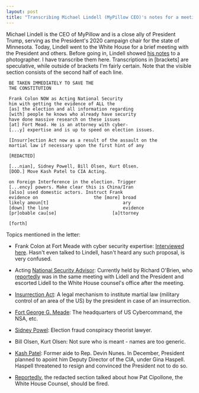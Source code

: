```yaml
---
layout: post
title: "Transcribing Michael Lindell (MyPillow CEO)'s notes for a meeting at the White House"
---
```


Michael Lindell is the CEO of MyPillow and is a close ally of President Trump, serving as the President's 2020 campaign chair for the state of Minnesota.
Today, Lindell went to the White House for a brief meeting with the President and others.
Before going in, Lindell showed [his notes](https://twitter.com/jabinbotsford/status/1350186100564905985/photo/1) to a photographer.
I have transcribe them here. Transcriptions in [brackets] are speculative, while outside of brackets I'm fairly certain.
Note that the visible  section consists of the second half of each line.

```
 BE TAKEN IMMEDIATELY TO SAVE THE
 THE CONSTITUTION
 
 Frank Colon NOW as Acting National Security
 him with getting the evidence of ALL the
 [as] the election and all information regarding
 [with] people he knows who already have security
 have done massive research on these issues
 [at] Fort Mead. He is an attorney with cyber-
 [...y] expertise and is up to speed on election issues.
 
 [Insurr]ection Act now as a result of the assault on the
 martial law if necessary upon the first hint of any
 
 [REDACTED]
 
 [...nian], Sidney Powell, Bill Olsen, Kurt Olsen.
 [DOD.] Move Kash Patel to CIA Acting.
 
 on Foreign Interference in the election. Trigger
 [...ency] powers. Make clear this is China/Iran
 [also] used domestic actors. Instruct Frank
 evidence on                     the [more] broad
 likely amoun[t]                            ary
 [down] the line                            evidence
 [pr]obable cau[se]                     [a]ttorney
 
 [forth]
```

Topics mentioned in the letter:

* Frank Colon at Fort Meade with cyber security expertise: [Interviewed here](https://nymag.com/intelligencer/2021/01/frank-colon-who-mike-lindell-wants-for-a-coup-is-confused.html).
  Hasn't even talked to Lindell, hasn't heard any such proposal, is very confused.
  
* Acting [National Security Advisor](https://en.wikipedia.org/wiki/National_Security_Advisor_(United_States)}):
  Currently held by Richard O'Brien, who [reportedly](https://twitter.com/maggieNYT/status/1350249903101005824?s=20)
  was in the same meeting with Lidell and the President and escorted Lidell to the White House counsel's office
  after the meeting.

* [Insurrection Act](https://en.wikipedia.org/wiki/Insurrection_Act_of_1807):
  A legal mechanism to institute martial law (military control of an area of the US)
  by the president in case of an insurrection.
  
* [Fort George G. Meade](https://en.wikipedia.org/wiki/Fort_George_G._Meade):
  The headquarters of US Cybercommand, the NSA, etc.
  
* [Sidney Powel](https://en.wikipedia.org/wiki/Sidney_Powell): Election fraud conspiracy theorist lawyer.

* Bill Olsen, Kurt Olsen: Not sure who is meant - names are too generic.

* [Kash Patel](https://www.axios.com/kash-patel-cia-gina-haspel-757b92c0-82a5-457b-bde8-d0d683ee222e.html):
  Former aide to Rep. Devin Nunes. In December, President planned to apoint him Deputy Director of the CIA, under Gina Haspell.
  Haspell threatened to resign and convinced the President not to do so.
  
* [Reportedly](https://twitter.com/maggieNYT/status/1350249903101005824?s=20),
  the redacted section talked about how Pat Cipollone, the White House Counsel,
  should be fired.
